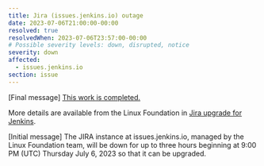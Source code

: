 ```yaml
---
title: Jira (issues.jenkins.io) outage
date: 2023-07-06T21:00:00-00:00
resolved: true
resolvedWhen: 2023-07-06T23:57:00-00:00
# Possible severity levels: down, disrupted, notice
severity: down
affected:
  - issues.jenkins.io
section: issue
---
```

[Final message]
[This work is completed.](https://groups.google.com/g/jenkinsci-dev/c/Qx4QtAFIdoA/m/dFDi_1ECBwAJ)

More details are available from the Linux Foundation in [Jira upgrade for Jenkins](https://status.linuxfoundation.org/incidents/0618mjh9356n).

[Initial message]
The JIRA instance at issues.jenkins.io, managed by the Linux Foundation team, will be down for up to three hours beginning at 9:00 PM (UTC) Thursday July 6, 2023 so that it can be upgraded.
